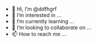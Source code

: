 - 👋 Hi, I’m @ddfhgrf
- 👀 I’m interested in ...
- 🌱 I’m currently learning ...
- 💞️ I’m looking to collaborate on ...
- 📫 How to reach me ...

<!---
ddfhgrf/ddfhgrf is a ✨ special ✨ repository because its `README.md` (this file) appears on your GitHub profile.
You can click the Preview link to take a look at your changes.
--->

